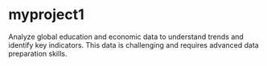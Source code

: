 # myproject1
Analyze global education and economic data to understand trends and identify key indicators. This data is challenging and requires advanced data preparation skills.
